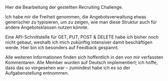 Hier die Bearbeitung der gestellten Recruiting Challenge.

Ich habe mir die Freiheit genommen, die Angebotsverwaltung etwas generischer zu typisieren,
um zu zeigen, wie man diese Struktur auch für andere Angebotsklassen nutzen könnte.

Eine API-Schnittstelle für GET, PUT, POST & DELETE habe ich bisher noch nicht gebaut, 
weshalb ich mich zukünftig intensiver damit beschäftigen werde. Hier bin ich besonders auf Feedback gespannt.

Alle weiteren Informationen finden sich hoffentlich in den von mir verfassten Kommentaren. 
Alle Member wurden auf Deutsch implementiert; ich hoffe, dass das so vorgesehen war – 
zumindest habe ich es so der Aufgabenstellung entnommen.
